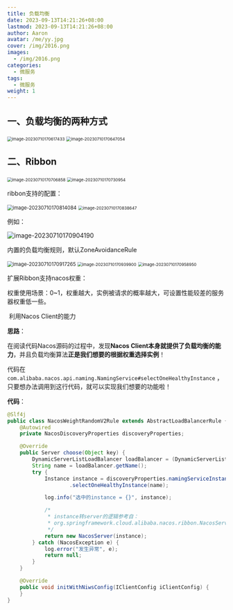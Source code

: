 ```yaml
---
title: 负载均衡
date: 2023-09-13T14:21:26+08:00
lastmod: 2023-09-13T14:21:26+08:00
author: Aaron
avatar: /me/yy.jpg
cover: /img/2016.png
images:
  - /img/2016.png
categories:
  - 微服务
tags:
  - 微服务
weight: 1
---
```


## 一、负载均衡的两种方式 

<img src="https://cdn.jsdelivr.net/gh/recordnote/cdn/img/image-20230710170617433.png" alt="image-20230710170617433" style="zoom:67%;" /> 

<img src="https://cdn.jsdelivr.net/gh/recordnote/cdn/img/image-20230710170647054.png" alt="image-20230710170647054" style="zoom:67%;" /> 

## 二、Ribbon

<img src="https://cdn.jsdelivr.net/gh/recordnote/cdn/img/image-20230710170706858.png" alt="image-20230710170706858" style="zoom: 67%;" /> 

 <img src="https://cdn.jsdelivr.net/gh/recordnote/cdn/img/image-20230710170730954.png" alt="image-20230710170730954" style="zoom: 67%;" /> 

ribbon支持的配置：

<img src="https://cdn.jsdelivr.net/gh/recordnote/cdn/img/image-20230710170814084.png" alt="image-20230710170814084" style="zoom:80%;" /> 

<img src="https://cdn.jsdelivr.net/gh/recordnote/cdn/img/image-20230710170838647.png" alt="image-20230710170838647" style="zoom: 67%;" /> 

例如：

![image-20230710170904190](https://cdn.jsdelivr.net/gh/recordnote/cdn/img/image-20230710170904190.png) 

内置的负载均衡规则，默认ZoneAvoidanceRule

<img src="https://cdn.jsdelivr.net/gh/recordnote/cdn/img/image-20230710170917265.png" alt="image-20230710170917265" style="zoom:80%;" /> 

<img src="https://cdn.jsdelivr.net/gh/recordnote/cdn/img/image-20230710170939900.png" alt="image-20230710170939900" style="zoom:67%;" /> 

<img src="https://cdn.jsdelivr.net/gh/recordnote/cdn/img/image-20230710170958950.png" alt="image-20230710170958950" style="zoom:67%;" /> 

扩展Ribbon支持nacos权重：

权重使用场景：0~1，权重越大，实例被请求的概率越大，可设置性能较差的服务器权重低一些。

​	利用Nacos Client的能力

**思路**：

在阅读代码Nacos源码的过程中，发现**Nacos Client本身就提供了负载均衡的能力**，并且负载均衡算法**正是我们想要的根据权重选择实例**！

代码在 `com.alibaba.nacos.api.naming.NamingService#selectOneHealthyInstance` ，只要想办法调用到这行代码，就可以实现我们想要的功能啦！

**代码**：

```java
@Slf4j
public class NacosWeightRandomV2Rule extends AbstractLoadBalancerRule {
    @Autowired
    private NacosDiscoveryProperties discoveryProperties;

    @Override
    public Server choose(Object key) {
        DynamicServerListLoadBalancer loadBalancer = (DynamicServerListLoadBalancer) getLoadBalancer();
        String name = loadBalancer.getName();
        try {
            Instance instance = discoveryProperties.namingServiceInstance()
                    .selectOneHealthyInstance(name);

            log.info("选中的instance = {}", instance);

            /*
             * instance转server的逻辑参考自：
             * org.springframework.cloud.alibaba.nacos.ribbon.NacosServerList.instancesToServerList
             */
            return new NacosServer(instance);
        } catch (NacosException e) {
            log.error("发生异常", e);
            return null;
        }
    }

    @Override
    public void initWithNiwsConfig(IClientConfig iClientConfig) {
    }
}
```

